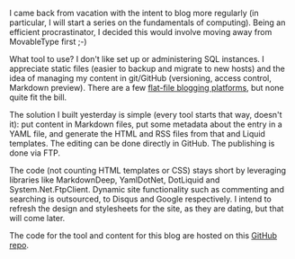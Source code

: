 I came back from vacation with the intent to blog more regularly (in particular, I will start a series on the fundamentals of computing). Being an efficient procrastinator, I decided this would involve moving away from MovableType first ;-)

What tool to use? I don't like set up or administering SQL instances. I appreciate static files (easier to backup and migrate to new hosts) and the idea of managing my content in git/GitHub (versioning, access control, Markdown preview). There are a few [flat-file blogging platforms](http://www.freshtechtips.com/2014/01/flat-file-blogging-software.html), but none quite fit the bill.

The solution I built yesterday is simple (every tool starts that way, doesn't it): put content in Markdown files, put some metadata about the entry in a YAML file, and generate the HTML and RSS files from that and Liquid templates. The editing can be done directly in GitHub. The publishing is done via FTP.

The code (not counting HTML templates or CSS) stays short by leveraging libraries like MarkdownDeep, YamlDotNet, DotLiquid and System.Net.FtpClient. Dynamic site functionality such as commenting and searching is outsourced, to Disqus and Google respectively. I intend to refresh the design and stylesheets for the site, as they are dating, but that will come later. 

The code for the tool and content for this blog are hosted on this [GitHub repo](https://github.com/dumky/blog).
